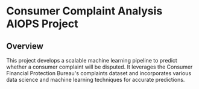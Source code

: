 # Consumer Complaint Analysis AIOPS Project

## Overview
This project develops a scalable machine learning pipeline to predict whether a consumer complaint will be disputed. It leverages the Consumer Financial Protection Bureau's complaints dataset and incorporates various data science and machine learning techniques for accurate predictions.
